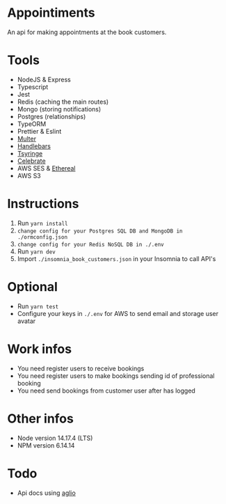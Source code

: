 # Appointiments
An api for making appointments at the book customers.

# Tools

* NodeJS & Express
* Typescript
* Jest
* Redis (caching the main routes)
* Mongo (storing notifications)
* Postgres (relationships)
* TypeORM
* Prettier & Eslint
* [Multer](https://github.com/expressjs/multer)
* [Handlebars](https://github.com/handlebars-lang/handlebars.js)
* [Tsyringe](https://github.com/microsoft/tsyringe)
* [Celebrate](https://github.com/arb/celebrate)
* AWS SES & [Ethereal](https://ethereal.email)
* AWS S3

# Instructions

1. Run `yarn install`
2. `change config for your Postgres SQL DB and MongoDB in ./ormconfig.json`
3. `change config for your Redis NoSQL DB in ./.env`
4. Run `yarn dev`
5. Import `./insomnia_book_customers.json` in your Insomnia to call API's

# Optional

* Run `yarn test`
* Configure your keys in `./.env` for AWS to send email and storage user avatar

# Work infos

* You need register users to receive bookings
* You need register users to make bookings sending id of professional booking
* You need send bookings from customer user after has logged

# Other infos

* Node version 14.17.4 (LTS)
* NPM version 6.14.14

# Todo
* Api docs using [aglio](https://github.com/danielgtaylor/aglio)
